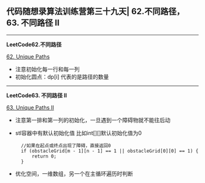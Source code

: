## **代码随想录算法训练营第三十九天| 62.不同路径， 63. 不同路径 II**
<hr/>

**LeetCode62.不同路径**

[62. Unique Paths](https://leetcode.cn/problems/unique-paths/description/)

- 注意初始化每一行和每一列
- 初始化圆点：dp[i] 代表的是路径的数量

<hr/>

**LeetCode63. 不同路径 II**

[63. Unique Paths II](https://leetcode.cn/problems/unique-paths-ii/description/)

- 注意第一排和第一列的初始化，一旦遇到一个障碍物就不能往后动
- stl容器中有默认初始化值 比如int[][]默认初始化值为0

        //如果在起点或终点出现了障碍，直接返回0
        if (obstacleGrid[m - 1][n - 1] == 1 || obstacleGrid[0][0] == 1) {
            return 0;
        }

- 优化空间，一维数组，另一个在主循环遍历时判断